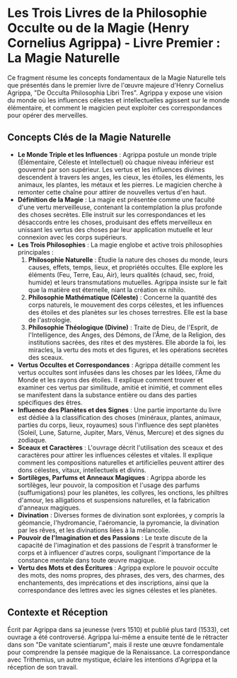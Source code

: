 # Les Trois Livres de la Philosophie Occulte ou de la Magie (Henry Cornelius Agrippa) - Livre Premier : La Magie Naturelle

Ce fragment résume les concepts fondamentaux de la Magie Naturelle tels que présentés dans le premier livre de l'œuvre majeure d'Henry Cornelius Agrippa, "De Occulta Philosophia Libri Tres". Agrippa y expose une vision du monde où les influences célestes et intellectuelles agissent sur le monde élémentaire, et comment le magicien peut exploiter ces correspondances pour opérer des merveilles.

## Concepts Clés de la Magie Naturelle

*   **Le Monde Triple et les Influences** : Agrippa postule un monde triple (Élémentaire, Céleste et Intellectuel) où chaque niveau inférieur est gouverné par son supérieur. Les vertus et les influences divines descendent à travers les anges, les cieux, les étoiles, les éléments, les animaux, les plantes, les métaux et les pierres. Le magicien cherche à remonter cette chaîne pour attirer de nouvelles vertus d'en haut.
*   **Définition de la Magie** : La magie est présentée comme une faculté d'une vertu merveilleuse, contenant la contemplation la plus profonde des choses secrètes. Elle instruit sur les correspondances et les désaccords entre les choses, produisant des effets merveilleux en unissant les vertus des choses par leur application mutuelle et leur connexion avec les corps supérieurs.
*   **Les Trois Philosophies** : La magie englobe et active trois philosophies principales :
    1.  **Philosophie Naturelle** : Étudie la nature des choses du monde, leurs causes, effets, temps, lieux, et propriétés occultes. Elle explore les éléments (Feu, Terre, Eau, Air), leurs qualités (chaud, sec, froid, humide) et leurs transmutations mutuelles. Agrippa insiste sur le fait que la matière est éternelle, niant la création ex nihilo.
    2.  **Philosophie Mathématique (Céleste)** : Concerne la quantité des corps naturels, le mouvement des corps célestes, et les influences des étoiles et des planètes sur les choses terrestres. Elle est la base de l'astrologie.
    3.  **Philosophie Théologique (Divine)** : Traite de Dieu, de l'Esprit, de l'Intelligence, des Anges, des Démons, de l'Âme, de la Religion, des institutions sacrées, des rites et des mystères. Elle aborde la foi, les miracles, la vertu des mots et des figures, et les opérations secrètes des sceaux.
*   **Vertus Occultes et Correspondances** : Agrippa détaille comment les vertus occultes sont infusées dans les choses par les Idées, l'Âme du Monde et les rayons des étoiles. Il explique comment trouver et examiner ces vertus par similitude, amitié et inimitié, et comment elles se manifestent dans la substance entière ou dans des parties spécifiques des êtres.
*   **Influence des Planètes et des Signes** : Une partie importante du livre est dédiée à la classification des choses (minéraux, plantes, animaux, parties du corps, lieux, royaumes) sous l'influence des sept planètes (Soleil, Lune, Saturne, Jupiter, Mars, Vénus, Mercure) et des signes du zodiaque.
*   **Sceaux et Caractères** : L'ouvrage décrit l'utilisation des sceaux et des caractères pour attirer les influences célestes et vitales. Il explique comment les compositions naturelles et artificielles peuvent attirer des dons célestes, vitaux, intellectuels et divins.
*   **Sortilèges, Parfums et Anneaux Magiques** : Agrippa aborde les sortilèges, leur pouvoir, la composition et l'usage des parfums (suffumigations) pour les planètes, les collyres, les onctions, les philtres d'amour, les alligations et suspensions naturelles, et la fabrication d'anneaux magiques.
*   **Divination** : Diverses formes de divination sont explorées, y compris la géomancie, l'hydromancie, l'aéromancie, la pyromancie, la divination par les rêves, et les divinations liées à la mélancolie.
*   **Pouvoir de l'Imagination et des Passions** : Le texte discute de la capacité de l'imagination et des passions de l'esprit à transformer le corps et à influencer d'autres corps, soulignant l'importance de la constance mentale dans toute œuvre magique.
*   **Vertu des Mots et des Écritures** : Agrippa explore le pouvoir occulte des mots, des noms propres, des phrases, des vers, des charmes, des enchantements, des imprécations et des inscriptions, ainsi que la correspondance des lettres avec les signes célestes et les planètes.

## Contexte et Réception

Écrit par Agrippa dans sa jeunesse (vers 1510) et publié plus tard (1533), cet ouvrage a été controversé. Agrippa lui-même a ensuite tenté de le rétracter dans son "De vanitate scientiarum", mais il reste une œuvre fondamentale pour comprendre la pensée magique de la Renaissance. La correspondance avec Trithemius, un autre mystique, éclaire les intentions d'Agrippa et la réception de son travail.
